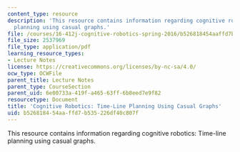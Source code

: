 ```yaml
---
content_type: resource
description: 'This resource contains information regarding cognitive robotics: Time-line
  planning using casual graphs.'
file: /courses/16-412j-cognitive-robotics-spring-2016/b526818454aaffd7b535226df40c807f_MIT16_412JS16_L8.pdf
file_size: 2537969
file_type: application/pdf
learning_resource_types:
- Lecture Notes
license: https://creativecommons.org/licenses/by-nc-sa/4.0/
ocw_type: OCWFile
parent_title: Lecture Notes
parent_type: CourseSection
parent_uid: 6e00733a-419f-a465-63ff-6b8eed7e9f82
resourcetype: Document
title: 'Cognitive Robotics: Time-Line Planning Using Casual Graphs'
uid: b5268184-54aa-ffd7-b535-226df40c807f
---
```

This resource contains information regarding cognitive robotics: Time-line planning using casual graphs.